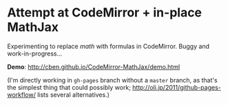 # Attempt at CodeMirror + in-place MathJax

Experimenting to replace $math$ with formulas in CodeMirror.
Buggy and work-in-progress...

**Demo**: http://cben.github.io/CodeMirror-MathJax/demo.html

(I'm directly working in `gh-pages` branch without a `master` branch, as that's the simplest thing that could possibly work; http://oli.jp/2011/github-pages-workflow/ lists several alternatives.)
